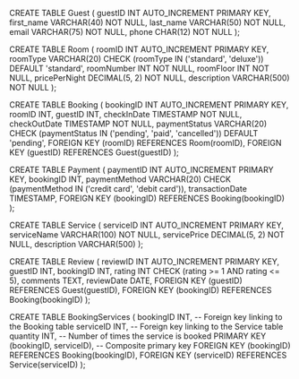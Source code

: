 CREATE TABLE Guest (
    guestID INT AUTO_INCREMENT PRIMARY KEY,
    first_name VARCHAR(40) NOT NULL,
    last_name VARCHAR(50) NOT NULL,
    email VARCHAR(75) NOT NULL,
    phone CHAR(12) NOT NULL
);


CREATE TABLE Room (
    roomID INT AUTO_INCREMENT PRIMARY KEY,
    roomType VARCHAR(20) CHECK (roomType IN ('standard', 'deluxe')) DEFAULT 'standard',
    roomNumber INT NOT NULL,
    roomFloor INT NOT NULL,
    pricePerNight DECIMAL(5, 2) NOT NULL,
    description VARCHAR(500) NOT NULL
);


CREATE TABLE Booking (
    bookingID INT AUTO_INCREMENT PRIMARY KEY,
    roomID INT,
    guestID INT,
    checkInDate TIMESTAMP NOT NULL,
    checkOutDate TIMESTAMP NOT NULL,
    paymentStatus VARCHAR(20) CHECK (paymentStatus IN ('pending', 'paid', 'cancelled')) DEFAULT 'pending',
    FOREIGN KEY (roomID) REFERENCES Room(roomID),
    FOREIGN KEY (guestID) REFERENCES Guest(guestID)
);


CREATE TABLE Payment (
    paymentID INT AUTO_INCREMENT PRIMARY KEY,
    bookingID INT,
    paymentMethod VARCHAR(20) CHECK (paymentMethod IN ('credit card', 'debit card')),
    transactionDate TIMESTAMP,
    FOREIGN KEY (bookingID) REFERENCES Booking(bookingID)
);


CREATE TABLE Service (
    serviceID INT AUTO_INCREMENT PRIMARY KEY,
    serviceName VARCHAR(100) NOT NULL,
    servicePrice DECIMAL(5, 2) NOT NULL,
    description VARCHAR(500)
);


CREATE TABLE Review (
    reviewID INT AUTO_INCREMENT PRIMARY KEY,
    guestID INT,
    bookingID INT,
    rating INT CHECK (rating >= 1 AND rating <= 5),
    comments TEXT,
    reviewDate DATE,
    FOREIGN KEY (guestID) REFERENCES Guest(guestID),
    FOREIGN KEY (bookingID) REFERENCES Booking(bookingID)
);


CREATE TABLE BookingServices (
    bookingID INT,  -- Foreign key linking to the Booking table
    serviceID INT,  -- Foreign key linking to the Service table
    quantity INT,   -- Number of times the service is booked
    PRIMARY KEY (bookingID, serviceID),  -- Composite primary key
    FOREIGN KEY (bookingID) REFERENCES Booking(bookingID),
    FOREIGN KEY (serviceID) REFERENCES Service(serviceID)
);
